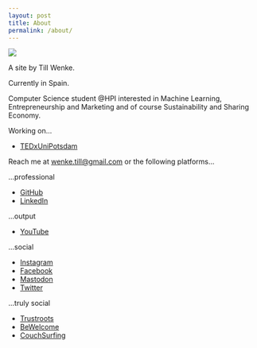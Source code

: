 ```yaml
---
layout: post
title: About
permalink: /about/
---
```


![](https://raw.githubusercontent.com/tillwenke/tillwenke.github.io/main/favicon.ico)

A site by Till Wenke.

Currently in Spain.

Computer Science student @HPI interested in Machine Learning, Entrepreneurship and Marketing and of course Sustainability and Sharing Economy.

Working on...
- [TEDxUniPotsdam](https://tedxunipotsdam.de/)

Reach me at [wenke.till@gmail.com](mailto:wenke.till@gmail.com) or the following platforms...

...professional
- [GitHub](https://github.com/tillwenke)
- [LinkedIn](https://www.linkedin.com/in/till-wenke-7768a51b5/?originalSubdomain=de)


...output
- [YouTube](https://www.youtube.com/channel/UChdzVLXFegUF9oTZY0t7HJw)


...social
- [Instagram](https://www.instagram.com/tillwenke/?hl=en)
- [Facebook](https://www.fahttps://techhub.social/auth/sign_incebook.com/till.wenke)
- [Mastodon](https://techhub.social/@TillWenke)
- [Twitter](https://twitter.com/tillwenke)


...truly social

- [Trustroots](https://www.trustroots.org/profile/tillwenke)
- [BeWelcome](https://bewelcome.org/members/TillWenke)
- [CouchSurfing](https://www.couchsurfing.com/people/till-wenke)
